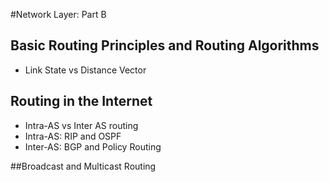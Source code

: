 #Network Layer: Part B

## Basic Routing Principles and Routing Algorithms
- Link State vs Distance Vector

## Routing in the Internet

- Intra-AS vs Inter AS routing
- Intra-AS: RIP and OSPF
- Inter-AS: BGP and Policy Routing

##Broadcast and Multicast Routing
